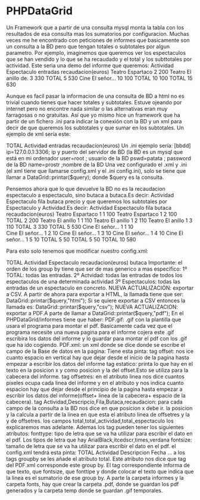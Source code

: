 # PHPDataGrid
Un  Framework que a partir de una consulta mysql monta la tabla con los resultados de esa consulta mas los sumatorios por configuracion.
Muchas veces me he encontrado con peticiones de informes que basicamente son un consulta a la BD pero que tengan totales o subtotales por algun parametro. 
Por ejemplo, imaginemos que queremos ver los espectaculos que se han vendido y lo que se ha recaudado y el total y los subttotales por actividad.
Este seria una demo del informe que queremos:
  Actividad Espectaculo   entradas    recaudacion(euros)
  Teatro    Espartaco     2             200
  Teatro    El anillo de. 3             330
            TOTAL         5             530
  Cine      El señor...   10            100
            TOTAL         10            100
  TOTAL                   15            630
  
  Aunque es facil pasar la informacion de una consulta de BD a html no es trivial cuando tienes que hacer totales y subtotales. Estuve ojeando por internet pero no encontre nada similar o las alternativas eran muy farragosas o no gratuitas.
  Así que yo mismo hice un framework que ha partir de un fichero .ini para indicar la conexión con la BD y un xml para decir de que queremos los subtotales y que sumar en los subtotales.
  Un ejemplo de xml sería este:
  <?xml version="1.0" encoding="UTF-8"?>
<xml>
    <groupsby>
        <groupby posicion='0' class='normalr'>
            TOTAL    <!-- Este campo tiene que ir siempre-->       
        </groupby>
        <groupby posicion='1' class='normalr'><!-- posicion indica en que columna ira "TOTAL" cuando aparezca el subtotal" y class indica una classe .css que tendrá la fila de se muestre el subtotal-->
            Actividad  <!--Queremos subtotal por actividad-->         
        </groupby>
    </groupsby>
    <sumatorios><!-- dentro de este tag aparecen los campos que se suman en el subtotal-->
        <sumatorio  posicion='2'><!-- la posicion indica en que columna se escribira la suma del campo entradas-->
            entradas
        </sumatorio>
        <sumatorio  posicion='3'>
            recaudacion(euros)
        </sumatorio>
    </sumatorios>
</xml>
Un .ini ejemplo sería:
[bbdd]
ip=127.0.0.1:3306; ip y puerto del servidor de BD (la BD es un mysql que está en mi ordenador
user=root ; usuario de la BD
pswd=patata ; password de la BD
name=prostr ;nombre de la BD 
Una vez configurado el .xml y .ini (el xml tiene que llamarse config.xml y el .ini config.ini), solo se tiene que llamar a DataGrid::printar($query); donde $query es la consulta.

Pensemos ahora que lo que devuelve la BD no es la recaudacion espectaculo a espectaculo, sino butaca a butaca.Es decir:
Actividad Espectaculo   fila  butaca  precio
y que queremos los subtotales por Espectaculo y Actividad.Es decir:
Actividad Espectaculo   fila  butaca   recaudacion(euros)
  Teatro    Espartaco     1   1           100
  Teatro    Espartaco     1   2           100
                        TOTAL 2           200
  Teatro    El anillo     1   1           110
  Teatro    El anillo     1   2           110
  Teatro    El anillo     1   3           110
                        TOTAL 3           330
            TOTAL             5           530
  Cine      El señor...   1   1           10    
  Cine      El señor...   1   2           10 
  Cine      El señor...   1   3           10 
  Cine      El señor...   1   4           10 
  Cine      El señor...   1   5           10 
                        TOTAL 5           50
            TOTAL             5           50
  TOTAL                       10          580

Para esto solo tenemos que modificar nuestro config.xml:
<?xml version="1.0" encoding="UTF-8"?>
<xml>
    <groupsby>
        <groupby posicion='0' class='normalr'>
            TOTAL    <!-- Este campo tiene que ir siempre-->       
        </groupby>
        <groupby posicion='1' class='normalr'><!-- posicion indica en que columna ira "TOTAL" cuando aparezca el subtotal" y class indica una classe .css que tendrá la fila de se muestre el subtotal-->
            Actividad  <!--Queremos subtotal por actividad-->         
        </groupby>
        <groupby posicion='2' class='normalr'>
            Espectaculo  <!--Queremos subtotal por Espectáculo-->         
        </groupby>
    </groupsby>
    <sumatorios><!-- dentro de este tag aparecen los campos que se suman en el subtotal-->
        <sumatorio  posicion='4'>
            recaudacion(euros)
        </sumatorio>
    </sumatorios>
    <contadores><!--para cada fila se incrementa el contador que aparecera en el subtotal en la posicion especificada-->
      <contador posicion='3'>
        butaca
      </contador>
    </contadores>
</xml>
Importante: el orden de los group by tiene que ser de mas generico a mas especifico:
1º TOTAL: todas las entradas.
2º Actvidad: todas las entradas de todos los espectaculos de una determinada actividad
3º Espectaculos: todas las entradas de un espectaculo en concreto.
NUEVA ACTUALIZACIÓN: exportar a CSV.
A partir de ahora para exportar a HTML, la llamada tiene que ser:
DataGrid::printar($query,"html");
Si se quiere exportar a CSV entonces la llamada es:
DataGrid::printar($query,"csv");
NUEVA ACTUALIZACION: exportar a PDF.A parte de llamar a DataGrid::printar($query,"pdf");
En el PHPDataGrid/informes tiene que haber:
PDF.gif: .gif con la plantilla que usara el programa para montar el pdf. Basicamente cada vez que el programa necesite una nueva
pagina para el informe  cojera este .gif escribira los datos del informe y lo guardar para montar el pdf con los .gif que ha ido cogiendo.
PDF.xml:
un xml donde se dice donde se escribe el campo de la Base de datos en la pagina:
Tiene esta pinta:
<?xml version="1.0" encoding="iso-8859-1"?>
<informe>
	<offset y="250"/>
        <estatico x="5"  dir="0" fonttype="ArialBlack.ttf" fontsize="17" texto="ACTIVIDAD"/>
	<estatico x="150"  dir="0" fonttype="ArialBlack.ttf" fontsize="17" texto="ESPECTACULO"/>
	<estatico x="450"  dir="0" fonttype="ArialBlack.ttf" fontsize="17" texto="FILA"/>
	<estatico x="580"  dir="0" fonttype="ArialBlack.ttf" fontsize="17" texto="BUTACA"/>
	<estatico x="700"  dir="0" fonttype="ArialBlack.ttf" fontsize="17" texto="V. FUNC."/>
	<estatico x="820"  dir="0" fonttype="ArialBlack.ttf" fontsize="17" texto="RECAUDACION"/>
	<offsetres linea="50" y="350" />
        <Actividad x="5"  dir="0" fonttype="verdana.ttf" fontsize="15" max="15"/>
        <total x="5"  dir="0" fonttype="verdana.ttf" fontsize="15" texto="TOTAL"/>
	<Descripcion x="150"  dir="0" fonttype="verdana.ttf" fontsize="15" />
        <total_actividad x="150"  dir="0" fonttype="verdana.ttf" fontsize="15" texto="TOTAL"/>
	<Fila x="450"  dir="0" fonttype="verdana.ttf" fontsize="15"/>
        <total_espectaculo x="450"  dir="0" fonttype="verdana.ttf" fontsize="15" r="255" texto="TOTAL"/>
	<Butaca x="580"  dir="0" fonttype="verdana.ttf" fontsize="15"/>        
	<recaudacion x="750"  dir="0" fonttype="verdana.ttf" fontsize="15"/>    
		
</informe>
tag offset: nos ice cuanto espacio en vertical hay que dejar desde el inicio de la pagina hasta empezar a escribir los datos del informe
tag estatico: printa lo que hay en el texto en la posicion x y como posicion y la del offset.Esto se utiliza para la cabecera del informe.
tag offsetres: en el atributo linea nos dice cuantos pixeles ocupa cada linea del informe y en el atributo y nos indica cuanto espacion hay
que dejar desde el principio de la pagina hasta empezar a escribir los datos del informe(offset+ linea de la cabecera+ espacio de la cabecera).
tag Actividad,Descripcio,Fila,Butaca,recaudacion: para cada campo de la consulta a la BD nos dice en que posicion x debe ir. la posicion y la 
calcula a partir de la linea en que esta el atributo linea de offsetres y la y de offsetres.
los campos total,total_actividad,total_espectaculo los explicaremos mas adelante.
Ademas los tag pueden tener los siguientes atributos:
fonttype: tipo de letra que se va ha utilizar para escribir el dato en el pdf. Los tipos de letra que hay ArialBlack,itcedscr,times,verdana
fontsize: tamaño de letra que se va ha utilizar para escribir el dato en el pdf.
el config.xml tendrá esta pinta:
<?xml version="1.0" encoding="UTF-8"?>
<xml>
    <groupsby>
        <groupby posicion='0' class='normalr' total='total'>
            TOTAL           
        </groupby>
        <groupby posicion='1' class='normalr' total='total_actividad'>
            Actividad           
        </groupby>
        <groupby posicion='2' class='normalr' total='total_espectaculo'>
            Descripcion           
        </groupby>
        <groupby posicion='3' class='normalr' total='totalfecha'>
            Fecha           
        </groupby>
    </groupsby>
...
a los tags groupby se les añade el atributo total. Este atributo nos dice que tag del PDF.xml corresponde este group by.
El tag correspondiente informa de que texto, que fontsize, que fonttipe y donde colocar el texto que indica que la linea es el sumatorio
de ese group by.
A parte la carpeta informes y la carpeta fonts, hay que crear la carpeta .pdf, donde se guardan los pdf generados y la carpeta temp
donde se guardan .gif temporales.

 
